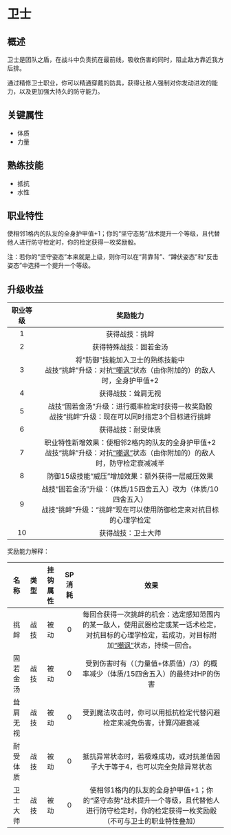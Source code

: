 # 卫士

## 概述

卫士是团队之盾，在战斗中负责抗在最前线，吸收伤害的同时，阻止敌方靠近我方后排。

通过精修卫士职业，你可以精通穿戴的防具，获得让敌人强制对你发动进攻的能力，以及更加强大持久的防守能力。

## 关键属性

* 体质
* 力量

## 熟练技能

* 抵抗
* 水性
  
## 职业特性

使相邻1格内的队友的全身护甲值+1；你的“坚守态势”战术提升一个等级，且代替他人进行防守检定时，你的检定获得一枚奖励骰。

注：若你的“坚守姿态”本来就是上级，则你可以在“背靠背”、“蹲伏姿态”和“反击姿态”中选择一个提升一个等级。

## 升级收益

职业等级|奖励能力
:--:|:--:
1|获得战技：挑衅
2|获得特殊战技：固若金汤
3|将“防御”技能加入卫士的熟练技能中<br>战技“挑衅”升级：对抗<a href="../../../status/normal/#嘲讽" target="_blank">“嘲讽”</a>状态（由你附加的）的敌人时，全身护甲值+2
4|获得战技：耸肩无视
5|战技“固若金汤”升级：进行概率检定时获得一枚奖励骰<br>战技“挑衅”升级：现在可以同时指定3个目标进行挑衅
6|获得战技：耐受体质
7|职业特性新增效果：使相邻2格内的队友的全身护甲值+2<br>战技“挑衅”升级：对抗<a href="../../../status/normal/#嘲讽" target="_blank">“嘲讽”</a>状态（由你附加的）的敌人时，防守检定衰减减半
8|防御15级技能“威压”增加效果：额外获得一层威压效果
9|战技“固若金汤”升级：（体质/15四舍五入）改为（体质/10四舍五入）<br>战技“挑衅”升级：“挑衅”现在可以使用防御检定来对抗目标的心理学检定
10|获得战技：卫士大师

奖励能力解释：

名称|类型|挂钩属性|SP消耗|效果
:--:|:--:|:--:|:--:|:--:
挑衅|战技|被动|0|每回合获得一次挑衅的机会：选定感知范围内的某一敌人，使用武器检定或某一话术检定，对抗目标的心理学检定，若成功，对目标附加<a href="../../../status/normal/#嘲讽" target="_blank">“嘲讽”</a>状态，持续一回合。
固若金汤|战技|被动|0|受到伤害时有（（力量值+体质值）/3）的概率减少（体质/15四舍五入）的最终对HP的伤害
耸肩无视|战技|被动|0|受到魔法攻击时，你可以用抵抗检定代替闪避检定来减免伤害，计算闪避衰减
耐受体质|战技|被动|0|抵抗异常状态时，若极难成功，或对抗差值因子大于等于4，也可以完全免除异常状态
卫士大师|战技|被动|0|使相邻1格内的队友的全身护甲值+1；你的“坚守态势”战术提升一个等级，且代替他人进行防守检定时，你的检定获得一枚奖励骰<br>（不可与卫士的职业特性叠加）
